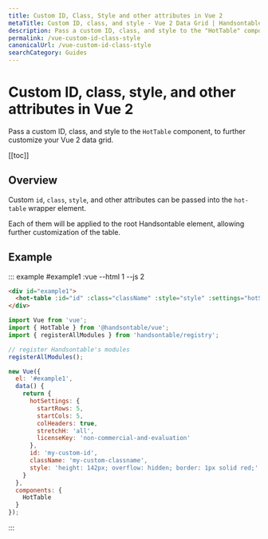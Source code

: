 ```yaml
---
title: Custom ID, Class, Style and other attributes in Vue 2
metaTitle: Custom ID, class, and style - Vue 2 Data Grid | Handsontable
description: Pass a custom ID, class, and style to the "HotTable" component, to further customize your Vue 2 data grid.
permalink: /vue-custom-id-class-style
canonicalUrl: /vue-custom-id-class-style
searchCategory: Guides
---
```


# Custom ID, class, style, and other attributes in Vue 2

Pass a custom ID, class, and style to the `HotTable` component, to further customize your Vue 2 data grid.

[[toc]]

## Overview

Custom `id`, `class`, `style`, and other attributes can be passed into the `hot-table` wrapper element.

Each of them will be applied to the root Handsontable element, allowing further customization of the table.

## Example

::: example #example1 :vue --html 1 --js 2
```html
<div id="example1">
  <hot-table :id="id" :class="className" :style="style" :settings="hotSettings"></hot-table>
</div>
```

```js
import Vue from 'vue';
import { HotTable } from '@handsontable/vue';
import { registerAllModules } from 'handsontable/registry';

// register Handsontable's modules
registerAllModules();

new Vue({
  el: '#example1',
  data() {
    return {
      hotSettings: {
        startRows: 5,
        startCols: 5,
        colHeaders: true,
        stretchH: 'all',
        licenseKey: 'non-commercial-and-evaluation'
      },
      id: 'my-custom-id',
      className: 'my-custom-classname',
      style: 'height: 142px; overflow: hidden; border: 1px solid red;'
    }
  },
  components: {
    HotTable
  }
});
```
:::
